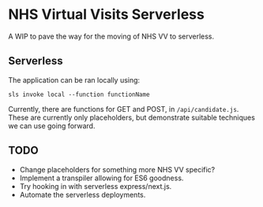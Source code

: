# NHS Virtual Visits Serverless

A WIP to pave the way for the moving of NHS VV to serverless.

## Serverless

The application can be ran locally using:

```
sls invoke local --function functionName
```

Currently, there are functions for GET and POST, in `/api/candidate.js`. These are currently only placeholders, but 
demonstrate suitable techniques we can use going forward.

## TODO

- Change placeholders for something more NHS VV specific?
- Implement a transpiler allowing for ES6 goodness. 
- Try hooking in with serverless express/next.js.
- Automate the serverless deployments.

